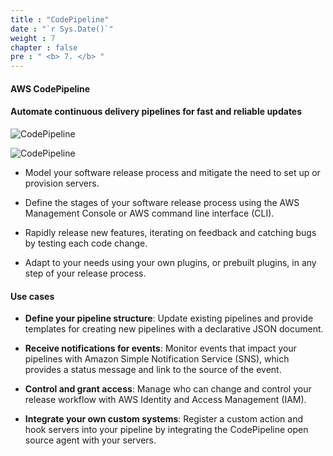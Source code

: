```yaml
---
title : "CodePipeline"
date : "`r Sys.Date()`"
weight : 7
chapter : false
pre : " <b> 7. </b> "
---
```


#### AWS CodePipeline

#### Automate continuous delivery pipelines for fast and reliable updates

![CodePipeline](/images/7-CodePipeline/0.jpeg)

![CodePipeline](/images/Intro/4.jpg)

- Model your software release process and mitigate the need to set up or provision servers.

- Define the stages of your software release process using the AWS Management Console or AWS command line interface (CLI).

- Rapidly release new features, iterating on feedback and catching bugs by testing each code change.

- Adapt to your needs using your own plugins, or prebuilt plugins, in any step of your release process.

#### Use cases

- **Define your pipeline structure**: Update existing pipelines and provide templates for creating new pipelines with a declarative JSON document.

- **Receive notifications for events**: Monitor events that impact your pipelines with Amazon Simple Notification Service (SNS), which provides a status message and link to the source of the event.

- **Control and grant access**: Manage who can change and control your release workflow with AWS Identity and Access Management (IAM).

- **Integrate your own custom systems**: Register a custom action and hook servers into your pipeline by integrating the CodePipeline open source agent with your servers.
